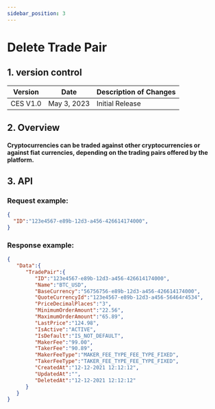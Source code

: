 ```yaml
---
sidebar_position: 3
---
```


# Delete Trade Pair

## 1. version control

| Version  | Date        | Description of Changes |
| -------- | ----------- | ---------------------- |
| CES V1.0 | May 3, 2023 | Initial Release        |

## 2. Overview

#### Cryptocurrencies can be traded against other cryptocurrencies or against fiat currencies, depending on the trading pairs offered by the platform.


## 3. API

### Request example:

```json
{
  "ID":"123e4567-e89b-12d3-a456-426614174000",
}
```
### Response example:

```json
{
   "Data":{
      "TradePair":{
         "ID":"123e4567-e89b-12d3-a456-426614174000",
         "Name":"BTC_USD",
         "BaseCurrency":"56756756-e89b-12d3-a456-426614174000",
         "QuoteCurrencyId":"123e4567-e89b-12d3-a456-56464r4534",
         "PriceDecimalPlaces":"3",
         "MinimumOrderAmount":"22.56",
         "MaximumOrderAmount":"65.89",
         "LastPrice":"124.98",
         "IsActive":"ACTIVE",
         "IsDefault":"IS_NOT_DEFAULT",
         "MakerFee":"99.00",
         "TakerFee":"90.89",
         "MakerFeeType":"MAKER_FEE_TYPE_FEE_TYPE_FIXED",
         "TakerFeeType":"TAKER_FEE_TYPE_FEE_TYPE_FIXED",
         "CreatedAt":"12-12-2021 12:12:12",
         "UpdatedAt":"",
         "DeletedAt":"12-12-2021 12:12:12"
      }
   }
}
```